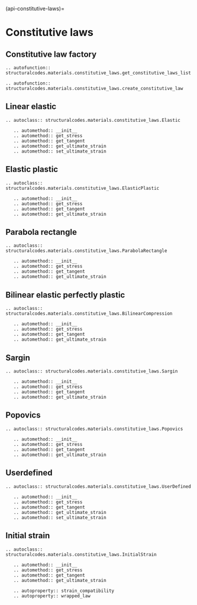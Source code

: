 (api-constitutive-laws)=
# Constitutive laws

## Constitutive law factory

```{eval-rst}
.. autofunction:: structuralcodes.materials.constitutive_laws.get_constitutive_laws_list

```

```{eval-rst}
.. autofunction:: structuralcodes.materials.constitutive_laws.create_constitutive_law

```

## Linear elastic

```{eval-rst}
.. autoclass:: structuralcodes.materials.constitutive_laws.Elastic

   .. automethod:: __init__
   .. automethod:: get_stress
   .. automethod:: get_tangent
   .. automethod:: get_ultimate_strain
   .. automethod:: set_ultimate_strain

```

## Elastic plastic

```{eval-rst}
.. autoclass:: structuralcodes.materials.constitutive_laws.ElasticPlastic

   .. automethod:: __init__
   .. automethod:: get_stress
   .. automethod:: get_tangent
   .. automethod:: get_ultimate_strain

```

## Parabola rectangle

```{eval-rst}
.. autoclass:: structuralcodes.materials.constitutive_laws.ParabolaRectangle

   .. automethod:: __init__
   .. automethod:: get_stress
   .. automethod:: get_tangent
   .. automethod:: get_ultimate_strain

```

## Bilinear elastic perfectly plastic

```{eval-rst}
.. autoclass:: structuralcodes.materials.constitutive_laws.BilinearCompression

   .. automethod:: __init__
   .. automethod:: get_stress
   .. automethod:: get_tangent
   .. automethod:: get_ultimate_strain

```

## Sargin

```{eval-rst}
.. autoclass:: structuralcodes.materials.constitutive_laws.Sargin

   .. automethod:: __init__
   .. automethod:: get_stress
   .. automethod:: get_tangent
   .. automethod:: get_ultimate_strain

```

## Popovics

```{eval-rst}
.. autoclass:: structuralcodes.materials.constitutive_laws.Popovics

   .. automethod:: __init__
   .. automethod:: get_stress
   .. automethod:: get_tangent
   .. automethod:: get_ultimate_strain

```

## Userdefined

```{eval-rst}
.. autoclass:: structuralcodes.materials.constitutive_laws.UserDefined

   .. automethod:: __init__
   .. automethod:: get_stress
   .. automethod:: get_tangent
   .. automethod:: get_ultimate_strain
   .. automethod:: set_ultimate_strain

```

## Initial strain

```{eval-rst}
.. autoclass:: structuralcodes.materials.constitutive_laws.InitialStrain

   .. automethod:: __init__
   .. automethod:: get_stress
   .. automethod:: get_tangent
   .. automethod:: get_ultimate_strain

   .. autoproperty:: strain_compatibility
   .. autoproperty:: wrapped_law

```
